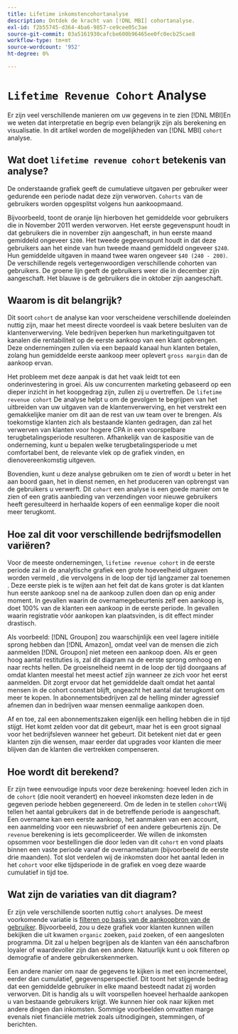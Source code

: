 ```yaml
---
title: Lifetime inkomstencohortanalyse
description: Ontdek de kracht van [!DNL MBI] cohortanalyse.
exl-id: f2b55745-d364-4ba6-9857-ce9cee05c3ae
source-git-commit: 03a5161930cafcbe600b96465ee0fc0ecb25cae8
workflow-type: tm+mt
source-wordcount: '952'
ht-degree: 0%

---
```


# `Lifetime Revenue Cohort` Analyse

Er zijn veel verschillende manieren om uw gegevens in te zien [!DNL MBI]En we weten dat interpretatie en begrip even belangrijk zijn als berekening en visualisatie. In dit artikel worden de mogelijkheden van [!DNL MBI] `cohort` analyse.

## Wat doet `lifetime revenue cohort` betekenis van analyse?

De onderstaande grafiek geeft de cumulatieve uitgaven per gebruiker weer gedurende een periode nadat deze zijn verworven. `Cohorts` van de gebruikers worden opgesplitst volgens hun aankoopmaand.

Bijvoorbeeld, toont de oranje lijn hierboven het gemiddelde voor gebruikers die in November 2011 werden verworven. Het eerste gegevenspunt houdt in dat gebruikers die in november zijn aangeschaft, in hun eerste maand gemiddeld ongeveer `$200`. Het tweede gegevenspunt houdt in dat deze gebruikers aan het einde van hun tweede maand gemiddeld ongeveer `$240`. Hun gemiddelde uitgaven in maand twee waren ongeveer `$40 (240 - 200)`. De verschillende regels vertegenwoordigen verschillende cohorten van gebruikers. De groene lijn geeft de gebruikers weer die in december zijn aangeschaft. Het blauwe is de gebruikers die in oktober zijn aangeschaft.

## Waarom is dit belangrijk?

Dit soort `cohort` de analyse kan voor verscheidene verschillende doeleinden nuttig zijn, maar het meest directe voordeel is vaak betere besluiten van de klantenverwerving. Vele bedrijven beperken hun marketinguitgaven tot kanalen die rentabiliteit op de eerste aankoop van een klant opbrengen. Deze ondernemingen zullen via een bepaald kanaal hun klanten betalen, zolang hun gemiddelde eerste aankoop meer oplevert `gross margin` dan de aankoop ervan.

Het probleem met deze aanpak is dat het vaak leidt tot een onderinvestering in groei. Als uw concurrenten marketing gebaseerd op een dieper inzicht in het koopgedrag zijn, zullen zij u overtreffen. De `lifetime revenue cohort` De analyse helpt u om de gevolgen te begrijpen van het uitbreiden van uw uitgaven van de klantenverwerving, en het verstrekt een gemakkelijke manier om dit aan de rest van uw team over te brengen. Als toekomstige klanten zich als bestaande klanten gedragen, dan zal het verwerven van klanten voor hogere CPA in een voorspelbare terugbetalingsperiode resulteren. Afhankelijk van de kaspositie van de onderneming, kunt u bepalen welke terugbetalingsperiode u met comfortabel bent, de relevante vlek op de grafiek vinden, en dienovereenkomstig uitgeven.

Bovendien, kunt u deze analyse gebruiken om te zien of wordt u beter in het aan boord gaan, het in dienst nemen, en het produceren van opbrengst van de gebruikers u verwerft.  Dit `cohort` een analyse is een goede manier om te zien of een gratis aanbieding van verzendingen voor nieuwe gebruikers heeft geresulteerd in herhaalde kopers of een eenmalige koper die nooit meer terugkomt.

## Hoe zal dit voor verschillende bedrijfsmodellen variëren?

Voor de meeste ondernemingen, `lifetime revenue cohort` in de eerste periode zal in de analytische grafiek een grote hoeveelheid uitgaven worden vermeld , die vervolgens in de loop der tijd langzamer zal toenemen . Deze eerste piek is te wijten aan het feit dat de kans groter is dat klanten hun eerste aankoop snel na de aankoop zullen doen dan op enig ander moment. In gevallen waarin de overnamegebeurtenis zelf een aankoop is, doet 100% van de klanten een aankoop in de eerste periode. In gevallen waarin registratie vóór aankopen kan plaatsvinden, is dit effect minder drastisch.

Als voorbeeld: [!DNL Groupon] zou waarschijnlijk een veel lagere initiële sprong hebben dan [!DNL Amazon], omdat veel van de mensen die zich aanmelden [!DNL Groupon] niet meteen een aankoop doen. Als er geen hoog aantal restituties is, zal dit diagram na de eerste sprong omhoog en naar rechts hellen. De groeisnelheid neemt in de loop der tijd doorgaans af omdat klanten meestal het meest actief zijn wanneer ze zich voor het eerst aanmelden. Dit zorgt ervoor dat het gemiddelde daalt omdat het aantal mensen in de cohort constant blijft, ongeacht het aantal dat terugkomt om meer te kopen. In abonnementsbedrijven zal de helling minder agressief afnemen dan in bedrijven waar mensen eenmalige aankopen doen.

Af en toe, zal een abonnementszaken eigenlijk een helling hebben die in tijd stijgt. Het komt zelden voor dat dit gebeurt, maar het is een groot signaal voor het bedrijfsleven wanneer het gebeurt. Dit betekent niet dat er geen klanten zijn die wensen, maar eerder dat upgrades voor klanten die meer blijven dan de klanten die vertrekken compenseren.

## Hoe wordt dit berekend?

Er zijn twee eenvoudige inputs voor deze berekening: hoeveel leden zich in de `cohort` (die nooit verandert) en hoeveel inkomsten deze leden in de gegeven periode hebben gegenereerd. Om de leden in te stellen `cohort`Wij tellen het aantal gebruikers dat in de betreffende periode is aangeschaft. Een overname kan een eerste aankoop, het aanmaken van een account, een aanmelding voor een nieuwsbrief of een andere gebeurtenis zijn. De `revenue` berekening is iets gecompliceerder. We willen de inkomsten opsommen voor bestellingen die door leden van dit `cohort` en vond plaats binnen een vaste periode vanaf de overnamedatum (bijvoorbeeld de eerste drie maanden). Tot slot verdelen wij de inkomsten door het aantal leden in het `cohort` voor elke tijdsperiode in de grafiek en voeg deze waarde cumulatief in tijd toe.

## Wat zijn de variaties van dit diagram?

Er zijn vele verschillende soorten nuttig `cohort` analyses.  De meest voorkomende variatie is [filteren op basis van de aankoopbron van de gebruiker](../analysis/most-value-source-channel.md). Bijvoorbeeld, zou u deze grafiek voor klanten kunnen willen bekijken die uit kwamen `organic` zoeken, `paid` zoeken, of een aangesloten programma. Dit zal u helpen begrijpen als de klanten van één aanschafbron loyaler of waardevoller zijn dan een andere. Natuurlijk kunt u ook filteren op demografie of andere gebruikerskenmerken.

Een andere manier om naar de gegevens te kijken is met een incrementeel, eerder dan cumulatief, gegevensperspectief.  Dit toont het stijgende bedrag dat een gemiddelde gebruiker in elke maand besteedt nadat zij worden verworven.  Dit is handig als u wilt voorspellen hoeveel herhaalde aankopen u van bestaande gebruikers krijgt. We kunnen hier ook naar kijken met andere dingen dan inkomsten. Sommige voorbeelden omvatten marge evenals niet financiële metriek zoals uitnodigingen, stemmingen, of berichten.
